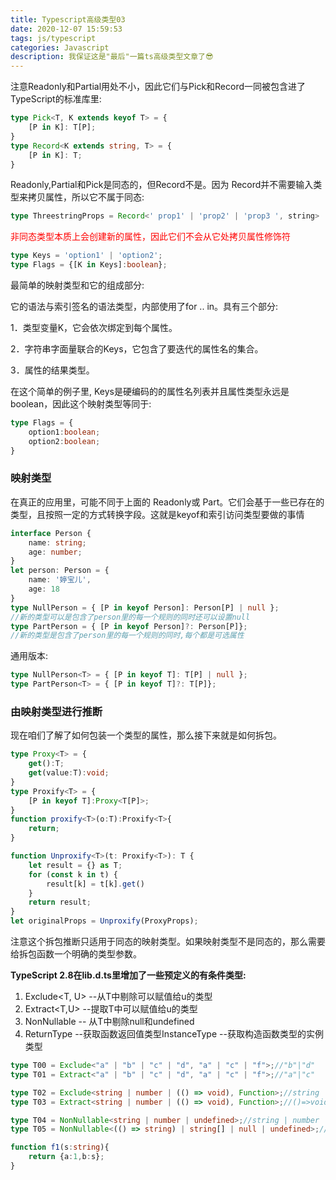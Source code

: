 ```yaml
---
title: Typescript高级类型03
date: 2020-12-07 15:59:53
tags: js/typescript
categories: Javascript
description: 我保证这是"最后"一篇ts高级类型文章了😎
---
```


注意Readonly<T>和Partial<T>用处不小，因此它们与Pick和Record一同被包含进了TypeScript的标准库里:

```typescript
type Pick<T, K extends keyof T> = {
    [P in K]: T[P];
}
type Record<K extends string, T> = {
    [P in K]: T;
}
```

Readonly,Partial和Pick是同态的，但Record不是。因为 Record并不需要输入类型来拷贝属性，所以它不属于同态:

```typescript
type ThreestringProps = Record<' prop1' | 'prop2' | 'prop3 ', string>
```

<font style="color:red;">非同态类型本质上会创建新的属性，因此它们不会从它处拷贝属性修饰符</font>

```typescript
type Keys = 'option1' | 'option2';
type Flags = {[K in Keys]:boolean};
```

最简单的映射类型和它的组成部分:

它的语法与索引签名的语法类型，内部使用了for .. in。具有三个部分:

1．类型变量K，它会依次绑定到每个属性。

2．字符串字面量联合的Keys，它包含了要迭代的属性名的集合。

3．属性的结果类型。

在这个简单的例子里, Keys是硬编码的的属性名列表并且属性类型永远是boolean，因此这个映射类型等同于:

```typescript
type Flags = {
    option1:boolean;
    option2:boolean;
}
```

### 映射类型

在真正的应用里，可能不同于上面的 Readonly或 Part。它们会基于一些已存在的类型，且按照一定的方式转换字段。这就是keyof和索引访问类型要做的事情

```typescript
interface Person {
    name: string;
    age: number;
}
let person: Person = {
    name: '婷宝儿',
    age: 18
}
type NullPerson = { [P in keyof Person]: Person[P] | null };
//新的类型可以是包含了person里的每一个规则的同时还可以设置null
type PartPerson = { [P in keyof Person]?: Person[P]};
//新的类型是包含了person里的每一个规则的同时,每个都是可选属性

```

通用版本:

```typescript
type NullPerson<T> = { [P in keyof T]: T[P] | null };
type PartPerson<T> = { [P in keyof T]?: T[P]};
```

### 由映射类型进行推断

现在咱们了解了如何包装一个类型的属性，那么接下来就是如何拆包。

```typescript
type Proxy<T> = {
    get():T;
    get(value:T):void;
}
type Proxify<T> = {
    [P in keyof T]:Proxy<T[P]>;
}
function proxify<T>(o:T):Proxify<T>{
    return;
}
```

````typescript
function Unproxify<T>(t: Proxify<T>): T {
    let result = {} as T;
    for (const k in t) {
        result[k] = t[k].get()
    }
    return result;
}
let originalProps = Unproxify(ProxyProps);
````

注意这个拆包推断只适用于同态的映射类型。如果映射类型不是同态的，那么需要给拆包函数一个明确的类型参数。

**TypeScript 2.8在lib.d.ts里增加了一些预定义的有条件类型:**

1. Exclude<T, U> --从T中剔除可以赋值给u的类型
2. Extract<T,U> --提取T中可以赋值给u的类型
3. NonNullable<T> -- 从T中剔除null和undefined
4. ReturnType<T> --获取函数返回值类型InstanceType<T> --获取构造函数类型的实例类型

```typescript
type T00 = Exclude<"a" | "b" | "c" | "d", "a" | "c" | "f">;//"b"|"d"
type T01 = Extract<"a" | "b" | "c" | "d", "a" | "c" | "f">;//"a"|"c"

type T02 = Exclude<string | number | (() => void), Function>;//string | number
type T03 = Extract<string | number | (() => void), Function>;//()=>void

type T04 = NonNullable<string | number | undefined>;//string | number
type T05 = NonNullable<(() => string) | string[] | null | undefined>;//(() => string) | string[]

function f1(s:string){
    return {a:1,b:s};
}
```